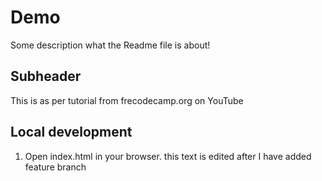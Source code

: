 # Demo

Some description what the Readme file is about!

## Subheader

This is as per tutorial from frecodecamp.org on YouTube

## Local development
1. Open index.html in your browser. this text is edited after I have added feature branch